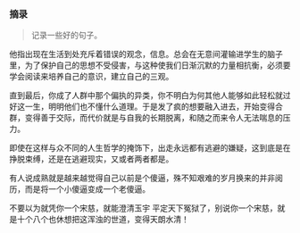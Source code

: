### 摘录

> 记录一些好的句子。

他指出现在生活到处充斥着错误的观念，信息。总会在无意间灌输进学生的脑子里，为了保护自己的思想不受侵害，与这种使我们日渐沉默的力量相抗衡，必须要学会阅读来培养自己的意识，建立自己的三观。



直到最后，你成了人群中那个偏执的异类，你不明白为何其他人能够如此轻松就过好这一生，明明他们也不懂什么道理。于是发了疯的想要融入进去，开始变得合群，变得善于交际，而代价就是与自我的长期脱离，和随之而来令人无法喘息的压力。



即使在这样与众不同的人生哲学的掩饰下，出走永远都有逃避的嫌疑，这到底是在挣脱束缚，还是在逃避现实，又或者两者都是。



有人说成熟就是越来越觉得自己以前是个傻逼，殊不知艰难的岁月换来的并非阅历，而是将一个小傻逼变成一个老傻逼。



不要以为就凭你一个宋慈，就能澄清玉宇 平定天下冤狱了，别说你一个宋慈，就是十个八个也休想把这浑浊的世道，变得天朗水清！